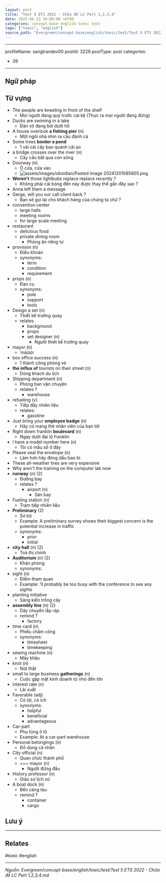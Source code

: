 ```yaml
---
layout: post
title: "Test 5 ETS 2022 - Chữa đề LC Part 1,2,3,4"
date: 2025-06-23 10:00:00 +0700
categories: concept-base english toeic test
tags: ["toeic", "english"]
source_path: "Evergreen/concept-base/english/toeic/test/Test 5 ETS 2022 - Chữa đề LC Part 1,2,3,4.md"
---
```

---
profileName: sangtrandev00
postId: 3229
postType: post
categories:
  - 39
---
## Ngữ pháp

## Từ vựng


- The people are kneeling in front of the shelf
	- Mọi người đang quỳ trước cái kệ (Thực ra mọi người đang đứng)
- Ducks are swiming in a lake
	- Đàn vịt đang bơi dưới hồ
- A house overlook **a fishing pier** (n)
	- Một ngôi nhà nhìn ra cầu đánh cá
- Some trees **border a pond**
	- 1 vài cái cây bao quanh cái ao
- a bridge crosses over the river (n)
	- Cây cầu bắt qua con sông
- Doorway (n)
	- Ô cửa, cửa vào
	- ![assets/images/obsidian/Pasted image 20241201085805.png](https://trannhatsang.com/wp-content/uploads/2024/12/Pasted-image-20241201085805.png)
- **Weren't** those lightbubs replace replace recently ?
	- Không phải cái bóng đền này được thay thế gần đây sao ?
- Anna left them a message
- Gerge, will you our call client back ?
	- Bạn sẽ gọi lại cho khách hàng của chúng ta chứ ?
- convention center
	- large halls
	- meeting rooms
	- for large scale meeting
- restaurant
	- delicious food
	- private dining room
		- Phòng ăn riêng tư
- provision (n)
	- Điều khoản
	- synonyms:
		- term
		- condition
		- requirement
- props (n)
	- Đạo cụ
	- synonyms:
		- pole
		- support
		- tools
- Design a set (n)
	- Thiết kế trường quay
	- relates
		- background
		- props
		- set designer (n)
			- Người thiét kế trường quay
- mayor (n)
	- ˈmā(ə)r
- box office success (n)
	- 1 thành công phòng vé
- **the influx of** tourists on their street (n)
	- Dòng khách du lịch
- Shipping department (n)
	- Phòng ban vận chuyện
	- relates ?
		- warehouse
- refueling (v)
	- Tiếp đầy nhiên liệu
	- relates:
		- gasoline
- Just bring your **employee badge** (n)
	- Hãy cứ mang thẻ nhân viên của bạn tới
- Right down franklin **boulevard** (n)
	- Ngay dưới đại lộ franklin
- I have a model number here (n)
	- Tôi có mẫu số ở đây
- Please seal the envelope (n)
	- Làm hơn hãy đóng dấu bao bì
-   These all-weather tires are very expensive
- Why aren't the training on the computer lab now
- **runway** (n) (2)
	- Đường bay
	- relates ?
		- airport (n)
			- Sân bay
- Fueling station (n)
	- Trạm tiếp nhiên liệu
- **Preliminary** (2)
	- Sơ bộ
	- Example: A preliminary survey shows their biggest concern is the potential increase in traffic
	- synonyms:
		- prior
		- initial
- **city hall** (n) (2)
	- Toà thị chính
- **Auditorium** (n) (2)
	- Khán phòng
	- synonyms:
- sight (n)
	- Điểm tham quan
	- Example: ’ll probably be too busy with the conference to see any sights
- planting initiative
	- Sáng kiến  trồng cây
- **assembly line** (n) (2)
	- Dây chuyền lắp ráp
	- remind ?
		- factory
- time card (n)
	- Phiếu chấm công
	- synonyms:
		- timesheet
		- timekeeping
- sewing machine (n)
	- Máy khâu
- knot (n)
	- Nút thắt
-  small to large business **gatherings** (n)
	- Cuộc gặp mặt kinh doanh từ nhỏ đến lớn
- interest rate (n)
	- Lãi xuất
- Favorable (adj)
	- Có lợi, có ích
	- synonyms:
		- helpful
		- beneficial
		- advantageous
- Car-part 
	- Phụ tùng ô tô
	- Example: At a car-part warehouse
- Personal belongings (n)
	- Đồ dùng cá nhân
- City official (n)
	- Quan chức thành phố
	- === mayor (n)
		- Người đứng đầu
- History professor (n)
	- Giáo sư lịch sử
- A boat dock (n)
	- Bến cảng tàu
	- remind ?
		- container
		- cargo

## Lưu ý


----
## Relates


#toeic #english

---
*Nguồn: Evergreen/concept-base/english/toeic/test/Test 5 ETS 2022 - Chữa đề LC Part 1,2,3,4.md*